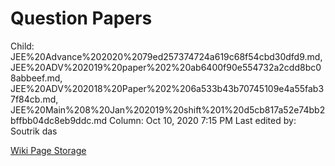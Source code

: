 # Question Papers

Child: JEE%20Advance%202020%2079ed257374724a619c68f54cbd30dfd9.md, JEE%20ADV%202019%20paper%202%20ab6400f90e554732a2cdd8bc08abbeef.md, JEE%20ADV%202018%20Paper%202%206a533b43b70745109e4a55fab37f84cb.md, JEE%20Main%208%20Jan%202019%20shift%201%20d5cb817a52e74bb2bffbb04dc8eb9ddc.md
Column: Oct 10, 2020 7:15 PM
Last edited by: Soutrik das

[Wiki Page Storage](Question%20Papers%20e41e44befa374fa5bb921baeb9700a13/Wiki%20Page%20Storage%209d4c928cd47c4003a2128a8a3d8a3371.csv)